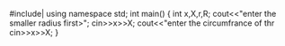 #include|<iostream>
 using namespace std;
  int main()
  {
  int x,X,r,R;
  cout<<"enter the smaller radius first>";
  cin>>x>>X;
  cout<<"enter the circumfrance of thr 
  cin>>x>>X;
  }
